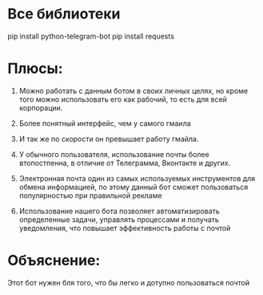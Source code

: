 # Все библиотеки
pip install python-telegram-bot
pip install requests



# Плюсы:

1. Можно работать с данным ботом в своих личных целях, но кроме того можно использовать его как рабочий, то есть для всей корпорации. 

2. Более понятный интерфейс, чем у самого гмаила 

3. И так же по скорости он превышает работу гмайла. 

4. У обычного пользователя, использование почты более втопостпенна, в отличие от Телеграмма, Вконтакте и других.

5. Электронная почта один из самых используемых инструментов для обмена информацией, по этому данный бот сможет пользоваться популярностью при правильной рекламе

6. Использование нашего бота позволяет автоматизировать определенные задачи, управлять процессами и получать уведомления, что повышает эффективность работы с почтой


# Объяснение:

Этот бот нужен бля того, что бы легко и дотупно пользоваться почтой
